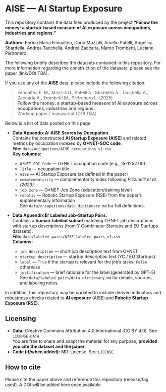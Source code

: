 # AISE — AI Startup Exposure

This repository contains the data files produced by the project **“Follow the money: a startup-based measure of AI exposure across occupations, industries and regions.”**

**Authors:** Enrico Maria Fenoaltea, Dario Mazzilli, Aurelio Patelli, Angelica Sbardella, Andrea Tacchella, Andrea Zaccaria, Marco Trombetti, Luciano Pietronero  


The following briefly describes the datasets contained in this repository. For more information regarding the construction of the datasets, please see the paper (link/DOI TBA).

If you use any of the **AISE** data, please include the following citation:

> Fenoaltea E. M., Mazzilli D., Patelli A., Sbardella A., Tacchella A., Zaccaria A., Trombetti M., Pietronero L. (2025).  
> **Follow the money: a startup-based measure of AI exposure across occupations, industries and regions.**  
> Working paper / manuscript (DOI TBA).

Below is a list of data posted on this page:

- **Data Appendix A: AISE Scores by Occupation.**  
  Contains the constructed **AI Startup Exposure (AISE)** and related metrics by occupation indexed by **O*NET-SOC code**.  
  **File:** `data/occupations/AISE_occupations_v1.csv`  
  **Key columns:**  
  - `O*NET-SOC Code` — O*NET occupation code (e.g., 15-1252.00)  
  - `Title` — occupation title  
  - `AISE` — AI Startup Exposure (as defined in the paper)  
  - `complementarity` — complementarity index following *Pizzinelli et al. (2023)*  
  - `job zone` — O*NET Job Zone (education/training level)  
  - `robotic` — Robotic Startup Exposure (RSE) from the paper’s supplementary information  
  See `data/occupations/data_dictionary.md` for full definitions.

- **Data Appendix B: Labeled Job–Startup Pairs.**  
  Contains a **human-labeled subset** matching O*NET job descriptions with startup descriptions (from Y Combinator Startups and EU Startups datasets).  
  **File:** `data/labeled_pairs/AISE_labeled_pairs_v1.csv`  
  **Columns:**  
  - `job description` — short job description text from O*NET  
  - `startup description` — startup description text (YC / EU Startups)  
  - `label` — `True` if the startup is relevant for the job’s tasks; `False` otherwise  
  - `justification` — brief rationale for the label (generated by GPT-5)  
  See `data/labeled_pairs/data_dictionary.md` for details, sources, and labeling notes.

In addition, this repository may be updated to include derived indicators and robustness checks related to **AI exposure** (AISE) and **Robotic Startup Exposure (RSE)**.

## Licensing

- **Data:** Creative Commons Attribution 4.0 International (CC BY 4.0). See `LICENSE-DATA`.  
  You are free to share and adapt the material for any purpose, **provided you cite the dataset and the paper**.
- **Code (if/when added):** MIT License. See `LICENSE`.

## How to cite

Please cite the paper above and reference this repository (release/tag used). A DOI will be added here once available.
